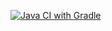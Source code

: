 [![Java CI with Gradle](https://github.com/YuluyaS/Selenide/actions/workflows/gradle.yml/badge.svg)](https://github.com/YuluyaS/Selenide/actions/workflows/gradle.yml)